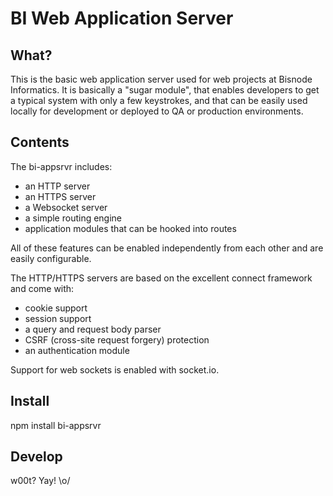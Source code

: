 # BI Web Application Server

## What? 

This is the basic web application server used for web projects at Bisnode Informatics. It is basically a "sugar module", that enables developers to get a typical system with only a few keystrokes, and that can be easily used locally for development or deployed to QA or production environments. 

## Contents 

The bi-appsrvr includes: 

   * an HTTP server
   * an HTTPS server
   * a Websocket server
   * a simple routing engine
   * application modules that can be hooked into routes

All of these features can be enabled independently from each other and are easily configurable. 

The HTTP/HTTPS servers are based on the excellent connect framework and come with: 

   * cookie support
   * session support
   * a query and request body parser
   * CSRF (cross-site request forgery) protection
   * an authentication module

Support for web sockets is enabled with socket.io. 

## Install

npm install bi-appsrvr

## Develop

w00t? Yay! \o/